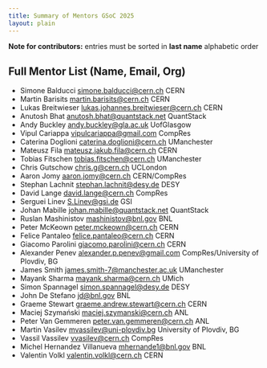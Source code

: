 ```yaml
---
title: Summary of Mentors GSoC 2025
layout: plain
---
```


**Note for contributors:** entries must be sorted in **last name** alphabetic order

## Full Mentor List (Name, Email, Org)
* Simone Balducci [simone.balducci@cern.ch](mailto:simone.balducci@cern.ch) CERN
* Martin Barisits [martin.barisits@cern.ch](mailto:martin.barisits@cern.ch) CERN
* Lukas Breitwieser [lukas.johannes.breitwieser@cern.ch](mailto:lukas.johannes.breitwieser@cern.ch) CERN
* Anutosh Bhat [anutosh.bhat@quantstack.net](mailto:anutosh.bhat@quantstack.net) QuantStack
* Andy Buckley [andy.buckley@gla.ac.uk](mailto:andy.buckley@gla.ac.uk) UofGlasgow
* Vipul Cariappa [vipulcariappa@gmail.com](mailto:vipulcariappa@gmail.com) CompRes
* Caterina Doglioni [caterina.doglioni@cern.ch](mailto:caterina.doglioni@cern.ch) UManchester
* Mateusz Fila [mateusz.jakub.fila@cern.ch](mailto:mateusz.jakub.fila@cern.ch) CERN
* Tobias Fitschen [tobias.fitschen@cern.ch](mailto:tobias.fitschen@cern.ch) UManchester
* Chris Gutschow [chris.g@cern.ch](mailto:chris.g@cern.ch) UCLondon
* Aaron Jomy [aaron.jomy@cern.ch](mailto:aaron.jomy@cern.ch) CERN/CompRes
* Stephan Lachnit [stephan.lachnit@desy.de](mailto:stephan.lachnit@desy.de) DESY
* David Lange [david.lange@cern.ch](mailto:david.lange@cern.ch) CompRes
* Serguei Linev [S.Linev@gsi.de](mailto:S.Linev@gsi.de) GSI
* Johan Mabille [johan.mabille@quantstack.net](mailto:johan.mabille@quantstack.net) QuantStack
* Ruslan Mashinistov [mashinistov@bnl.gov](mailto:mashinistov@bnl.gov) BNL
* Peter McKeown [peter.mckeown@cern.ch](mailto:peter.mckeown@cern.ch) CERN
* Felice Pantaleo [felice.pantaleo@cern.ch](mailto:felice.pantaleo@cern.ch) CERN
* Giacomo Parolini [giacomo.parolini@cern.ch](mailto:giacomo.parolini@cern.ch) CERN
* Alexander Penev [alexander.p.penev@gmail.com](mailto:alexander.p.penev@gmail.com) CompRes/University of Plovdiv, BG
* James Smith [james.smith-7@manchester.ac.uk](mailto:james.smith-7@manchester.ac.uk) UManchester
* Mayank Sharma [mayank.sharma@cern.ch](mailto:mayank.sharma@cern.ch) UMich
* Simon Spannagel [simon.spannagel@desy.de](mailto:simon.spannagel@desy.de) DESY
* John De Stefano [jd@bnl.gov](mailto:jd@bnl.gov) BNL
* Graeme Stewart [graeme.andrew.stewart@cern.ch](mailto:graeme.andrew.stewart@cern.ch) CERN
* Maciej Szymański [maciej.szymanski@cern.ch](mailto:maciej.szymanski@cern.ch) ANL
* Peter Van Gemmeren [peter.van.gemmeren@cern.ch](mailto:peter.van.gemmeren@cern.ch) ANL
* Martin Vasilev [mvassilev@uni-plovdiv.bg](mailto:mvassilev@uni-plovdiv.bg) University of Plovdiv, BG
* Vassil Vassilev [vvasilev@cern.ch](mailto:vvasilev@cern.ch) CompRes
* Michel Hernandez Villanueva [mhernande1@bnl.gov](mailto:mhernande1@bnl.gov) BNL
* Valentin Volkl [valentin.volkl@cern.ch](mailto:valentin.volkl@cern.ch) CERN
